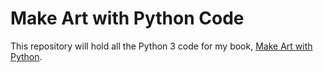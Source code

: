 # Make Art with Python Code

This repository will hold all the Python 3 code for my book, [Make Art with Python](https://www.makeartwithpython.com/book/).

